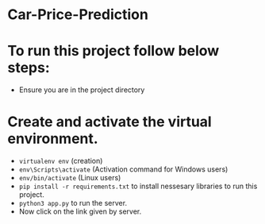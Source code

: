 # Car-Price-Prediction

# To run this project follow below steps:
- Ensure you are in the project directory
# Create and activate the virtual environment.
- `virtualenv env` (creation)
- `env\Scripts\activate` (Activation command for Windows users)
- `env/bin/activate` (Linux users)
- `pip install -r requirements.txt` to install nessesary libraries to run this project.
- `python3 app.py` to run the server.
- Now click on the link given by server.